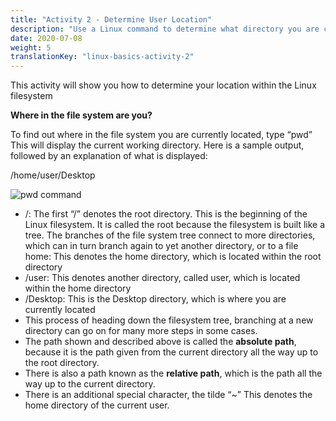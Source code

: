 ```yaml
---
title: "Activity 2 - Determine User Location"
description: "Use a Linux command to determine what directory you are currently in"
date: 2020-07-08
weight: 5
translationKey: "linux-basics-activity-2"
---
```


This activity will show you how to determine your location within the Linux filesystem

**Where in the file system are you?**

To find out where in the file system you are currently located, type “pwd” This will display the current working directory.
Here is a sample output, followed by an explanation of what is displayed:

/home/user/Desktop

![pwd command](/images/02_pwd.png?classes=border,shadow)

- /: The first “/” denotes the root directory. This is the beginning of the Linux filesystem. It is called the root because the filesystem is built like a tree. The branches of the file system tree connect to more directories, which can in turn branch again to yet another directory, or to a file
home: This denotes the home directory, which is located within the root directory
- /user: This denotes another directory, called user, which is located within the home directory
- /Desktop: This is the Desktop directory, which is where you are currently located
- This process of heading down the filesystem tree, branching at a new directory can go on for many more steps in some cases. 
- The path shown and described above is called the **absolute path**, because it is the path given from the current directory all the way up to the root directory.
- There is also a path known as the **relative path**, which is the path all the way up to the current directory.
- There is an additional special character, the tilde “~” This denotes the home directory of the current user.
